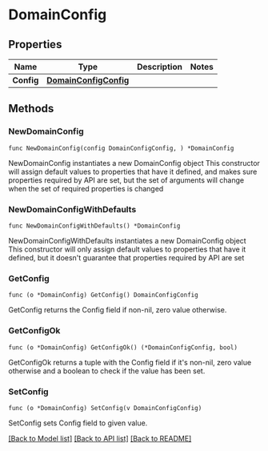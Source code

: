 # DomainConfig

## Properties

Name | Type | Description | Notes
------------ | ------------- | ------------- | -------------
**Config** | [**DomainConfigConfig**](DomainConfigConfig.md) |  | 

## Methods

### NewDomainConfig

`func NewDomainConfig(config DomainConfigConfig, ) *DomainConfig`

NewDomainConfig instantiates a new DomainConfig object
This constructor will assign default values to properties that have it defined,
and makes sure properties required by API are set, but the set of arguments
will change when the set of required properties is changed

### NewDomainConfigWithDefaults

`func NewDomainConfigWithDefaults() *DomainConfig`

NewDomainConfigWithDefaults instantiates a new DomainConfig object
This constructor will only assign default values to properties that have it defined,
but it doesn't guarantee that properties required by API are set

### GetConfig

`func (o *DomainConfig) GetConfig() DomainConfigConfig`

GetConfig returns the Config field if non-nil, zero value otherwise.

### GetConfigOk

`func (o *DomainConfig) GetConfigOk() (*DomainConfigConfig, bool)`

GetConfigOk returns a tuple with the Config field if it's non-nil, zero value otherwise
and a boolean to check if the value has been set.

### SetConfig

`func (o *DomainConfig) SetConfig(v DomainConfigConfig)`

SetConfig sets Config field to given value.



[[Back to Model list]](../README.md#documentation-for-models) [[Back to API list]](../README.md#documentation-for-api-endpoints) [[Back to README]](../README.md)


